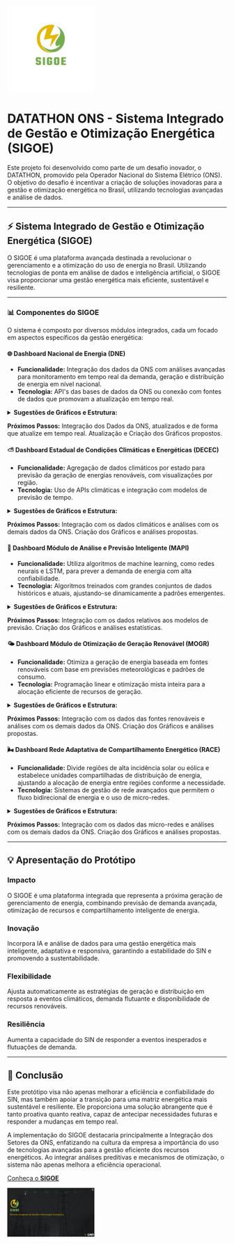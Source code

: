 <img src="logo-sigoe.png" alt="Logo do SIGOE" width="200"/>

# DATATHON ONS - Sistema Integrado de Gestão e Otimização Energética (SIGOE)

Este projeto foi desenvolvido como parte de um desafio inovador, o DATATHON, promovido pela Operador Nacional do Sistema Elétrico (ONS). O objetivo do desafio é incentivar a criação de soluções inovadoras para a gestão e otimização energética no Brasil, utilizando tecnologias avançadas e análise de dados.

---

## :zap: Sistema Integrado de Gestão e Otimização Energética (SIGOE)

O SIGOE é uma plataforma avançada destinada a revolucionar o gerenciamento e a otimização do uso de energia no Brasil. Utilizando tecnologias de ponta em análise de dados e inteligência artificial, o SIGOE visa proporcionar uma gestão energética mais eficiente, sustentável e resiliente.

---

### :bar_chart: Componentes do SIGOE

O sistema é composto por diversos módulos integrados, cada um focado em aspectos específicos da gestão energética:

#### :globe_with_meridians: Dashboard Nacional de Energia (DNE)

- **Funcionalidade:** Integração dos dados da ONS com análises avançadas para monitoramento em tempo real da demanda, geração e distribuição de energia em nível nacional.
- **Tecnologia:** API's das bases de dados da ONS ou conexão com fontes de dados que promovam a atualização em tempo real.

<details>
<summary><b>Sugestões de Gráficos e Estrutura:</b></summary>

- Mapa Interativo: Exibe a distribuição geográfica da demanda de energia e da geração de MMGD, com a capacidade de zoom para visualizar informações em nível nacional, estadual ou regional.
- Gráficos em Tempo Real: Mostra a geração de energia atual versus a demanda em tempo real, com gráficos de linha, barra ou área atualizados dinamicamente.
- Indicadores de Desempenho: Utiliza KPIs (Key Performance Indicators) para monitorar métricas como eficiência energética, custos de geração, e participação de fontes renováveis.- Indicadores de Desempenho
- Alertas de Sistema: Notificações automáticas para condições críticas como sobrecarga da rede, falhas, ou desvios significativos na previsão.
- Controles Deslizantes para Simulação: Permite aos usuários ajustar variáveis como demanda esperada ou disponibilidade de geração para simular diferentes cenários operacionais.

</details>

**Próximos Passos:** Integração dos Dados da ONS, atualizados e de forma que atualize em tempo real. Atualização e Criação dos Gráficos propostos.


#### :partly_sunny: Dashboard Estadual de Condições Climáticas e Energéticas (DECEC)

- **Funcionalidade:** Agregação de dados climáticos por estado para previsão da geração de energias renováveis, com visualizações por região.
- **Tecnologia:** Uso de APIs climáticas e integração com modelos de previsão de tempo.

<details>
<summary><b>Sugestões de Gráficos e Estrutura:</b></summary>

- Painéis Meteorológicos: Integrados com APIs climáticas para fornecer dados atualizados sobre temperatura, vento, radiância solar e previsões do tempo.
- Filtros Personalizados: Possibilita a seleção de estados específicos para visualizar dados de carga, geração e previsão meteorológica detalhados.
- Análise Histórica: Gráficos e tabelas que permitem a análise de tendências históricas e a comparação com dados atuais.
- Visão de Recursos Renováveis: Informações sobre a capacidade instalada e atual geração de usinas solares, eólicas, e outras fontes renováveis por estado.

</details>

**Próximos Passos:** Integração com os dados climáticos e análises com os demais dados da ONS. Criação dos Gráficos e análises propostas.



#### :brain: Dashboard Módulo de Análise e Previsão Inteligente (MAPI)

- **Funcionalidade:** Utiliza algoritmos de machine learning, como redes neurais e LSTM, para prever a demanda de energia com alta confiabilidade.
- **Tecnologia:** Algoritmos treinados com grandes conjuntos de dados históricos e atuais, ajustando-se dinamicamente a padrões emergentes.

<details>
<summary><b>Sugestões de Gráficos e Estrutura:</b></summary>

- Visualização de Previsões de Demanda: Gráficos preditivos mostrando a demanda futura com intervalos de confiança, permitindo aos operadores visualizar cenários prováveis.
- Comparativos de Previsão vs. Real: Janelas que comparam previsões de demanda com os dados reais conforme são coletados, destacando a precisão do modelo.
- Validação de Modelo: Seção para análise de desempenho dos modelos preditivos com métricas como RMSE (Root Mean Square Error) e MAPE (Mean Absolute Percentage Error).
- Heatmaps de Erro de Previsão: Mapas de calor que indicam onde e quando as previsões estão se desviando significativamente da realidade, para ajustes rápidos nos modelos.

</details>

**Próximos Passos:** Integração com os dados relativos aos modelos de previsão. Criação dos Gráficos e análises estatísticas.



#### :sun_behind_small_cloud: Dashboard Módulo de Otimização de Geração Renovável (MOGR)

- **Funcionalidade:** Otimiza a geração de energia baseada em fontes renováveis com base em previsões meteorológicas e padrões de consumo.
- **Tecnologia:** Programação linear e otimização mista inteira para a alocação eficiente de recursos de geração.

<details>
<summary><b>Sugestões de Gráficos e Estrutura:</b></summary>

- Painel de Controle de Geração: Controles e indicadores para ajustar a geração de energia renovável em resposta a previsões e condições atuais.
- Otimização de Portfólio de Energia: Visualizações que mostram como a geração de energia é otimizada entre diferentes fontes, com base em custo, disponibilidade e demanda.
- Análise de Cenário: Ferramentas para criar e visualizar cenários de otimização, permitindo aos operadores explorar o impacto de diferentes estratégias de alocação.

</details>

**Próximos Passos:** Integração com os dados das fontes renováveis e análises com os demais dados da ONS. Criação dos Gráficos e análises propostas.



#### :wind_face: Dashboard Rede Adaptativa de Compartilhamento Energético (RACE)

- **Funcionalidade:** Divide regiões de alta incidência solar ou eólica e estabelece unidades compartilhadas de distribuição de energia, ajustando a alocação de energia entre regiões conforme a necessidade.
- **Tecnologia:** Sistemas de gestão de rede avançados que permitem o fluxo bidirecional de energia e o uso de micro-redes.

<details>
<summary><b>Sugestões de Gráficos e Estrutura:</b></summary>

- Mapa de Fluxo de Energia: Uma representação visual do fluxo de energia entre regiões, mostrando como a energia é compartilhada em resposta à demanda.
- Indicadores de Eficiência de Distribuição: Métricas que rastreiam a eficiência com que a energia é distribuída da geração para o consumo.
- Gráficos de Micro-Redes: Visualizações detalhadas das micro-redes, incluindo geração, armazenamento e consumo local.

</details>

**Próximos Passos:** Integração com os dados das micro-redes e análises com os demais dados da ONS. Criação dos Gráficos e análises propostas.

---

## :bulb: Apresentação do Protótipo

### Impacto

O SIGOE é uma plataforma integrada que representa a próxima geração de gerenciamento de energia, combinando previsão de demanda avançada, otimização de recursos e compartilhamento inteligente de energia.

### Inovação

Incorpora IA e análise de dados para uma gestão energética mais inteligente, adaptativa e responsiva, garantindo a estabilidade do SIN e promovendo a sustentabilidade.

### Flexibilidade

Ajusta automaticamente as estratégias de geração e distribuição em resposta a eventos climáticos, demanda flutuante e disponibilidade de recursos renováveis.

### Resiliência

Aumenta a capacidade do SIN de responder a eventos inesperados e flutuações de demanda.

---

## :scroll: Conclusão

Este protótipo visa não apenas melhorar a eficiência e confiabilidade do SIN, mas também apoiar a transição para uma matriz energética mais sustentável e resiliente. Ele proporciona uma solução abrangente que é tanto proativa quanto reativa, capaz de antecipar necessidades futuras e responder a mudanças em tempo real.

A implementação do SIGOE destacaria principalmente a Integração dos Setores da ONS, enfatizando na cultura da empresa a importância do uso de tecnologias avançadas para a gestão eficiente dos recursos energéticos. Ao integrar análises preditivas e mecanismos de otimização, o sistema não apenas melhora a eficiência operacional.

[Conheça o **SIGOE**](https://app.powerbi.com/view?r=eyJrIjoiZjBjNDYyMWItZDljYi00MzRhLWJlNTctMzBmYWYzOTYxMjczIiwidCI6ImJkMWMxZTAzLTU2MDMtNDUzNy04ODY5LWQ5ZGQyYzRiMjc2MiJ9&pageName=ReportSection)

<img src="capa.png" alt="Capa do SIGOE" width="200"/>
